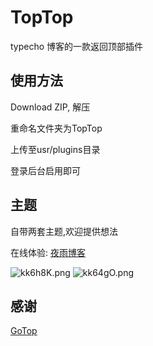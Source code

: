 # TopTop 

typecho 博客的一款返回顶部插件

## 使用方法 

Download ZIP, 解压

重命名文件夹为TopTop

上传至usr/plugins目录

登录后台启用即可

## 主题

自带两套主题,欢迎提供想法

在线体验: [夜雨博客](https://heeeepin.com)

![kk6h8K.png](https://s2.ax1x.com/2019/01/22/kk6h8K.png)
![kk64gO.png](https://s2.ax1x.com/2019/01/22/kk64gO.png)


## 感谢

[GoTop](https://github.com/NicoNicooooo/GoTop)






